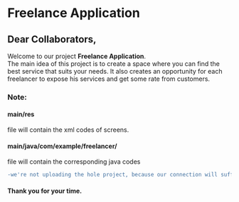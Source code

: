 # Freelance Application
## Dear Collaborators,
Welcome to our project <b>Freelance Application</b>.<br>
The main idea of this project is to create a space where you can find the best service that suits your needs. It also creates an opportunity for each freelancer to expose his services and get some rate from customers.
### Note:
#### main/res
file will contain the xml codes of screens.
#### main/java/com/example/freelancer/
file will contain the corresponding java codes
```diff
-we're not uploading the hole project, because our connection will suffer uploading unnecessary files (gradles ...).
```
#### Thank you for your time.
